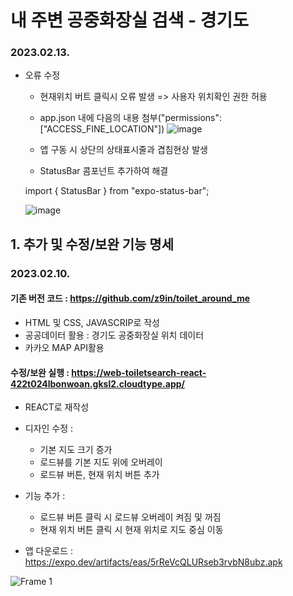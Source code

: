 # 내 주변 공중화장실 검색 - 경기도

### 2023.02.13.
- 오류 수정 
    - 현재위치 버트 클릭시 오류 발생 => 사용자 위치확인 권한 허용
    - app.json 내에 다음의 내용 첨부("permissions": ["ACCESS_FINE_LOCATION"])
   ![image](https://user-images.githubusercontent.com/113665653/218359711-6c191322-2396-48a3-92bc-35c0f72a3f6b.png)
    
    - 앱 구동 시 상단의 상태표시줄과 겹침현상 발생
    - StatusBar 콤포넌트 추가하여 해결
    
    import { StatusBar } from "expo-status-bar";

    ![image](https://user-images.githubusercontent.com/113665653/218359590-810830c0-8ad3-4b12-b2f3-6c3b2b397888.png)

    


## 1. 추가 및 수정/보완 기능 명세
### 2023.02.10.
#### 기존 버전 코드 : https://github.com/z9in/toilet_around_me
- HTML 및 CSS, JAVASCRIP로 작성
- 공공데이터 활용 : 경기도 공중화장실 위치 데이터
- 카카오 MAP API활용 

#### 수정/보완 실행 : https://web-toiletsearch-react-422t024lbonwoan.gksl2.cloudtype.app/
- REACT로 재작성
- 디자인 수정 : 
    - 기본 지도 크기 증가
    - 로드뷰를 기본 지도 위에 오버레이
    - 로드뷰 버튼, 현재 위치 버튼 추가

- 기능 추가 :
    - 로드뷰 버튼 클릭 시 로드뷰 오버레이 켜짐 및 꺼짐
    - 현재 위치 버튼 클릭 시 현재 위치로 지도 중심 이동


- 앱 다운로드 : https://expo.dev/artifacts/eas/5rReVcQLURseb3rvbN8ubz.apk

![Frame 1](https://user-images.githubusercontent.com/113665653/218007936-4f8f791f-20ea-446e-a7ff-b5e496059b34.jpg)
